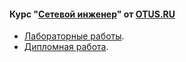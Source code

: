 #### Курс "[Сетевой инженер](https://otus.ru/lessons/setevoy-inzhener/)" от [OTUS.RU](https://otus.ru/)

 - [Лабораторные работы](Labs/).
 - [Дипломная работа](final/).